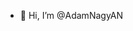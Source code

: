 - 👋 Hi, I’m @AdamNagyAN

<!---
AdamNagyAN/AdamNagyAN is a ✨ special ✨ repository because its `README.md` (this file) appears on your GitHub profile.
You can click the Preview link to take a look at your changes.
--->
